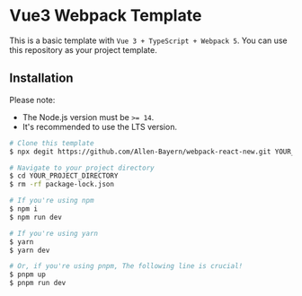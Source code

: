 # Vue3 Webpack Template

This is a basic template with `Vue 3 + TypeScript + Webpack 5`. You can use this repository as your project template.

## Installation

Please note:

* The Node.js version must be `>= 14`.
* It's recommended to use the LTS version.

```sh
# Clone this template
$ npx degit https://github.com/Allen-Bayern/webpack-react-new.git YOUR_PROJECT_DIRECTORY

# Navigate to your project directory
$ cd YOUR_PROJECT_DIRECTORY
$ rm -rf package-lock.json

# If you're using npm
$ npm i
$ npm run dev

# If you're using yarn
$ yarn
$ yarn dev

# Or, if you're using pnpm, The following line is crucial!
$ pnpm up
$ pnpm run dev
```
